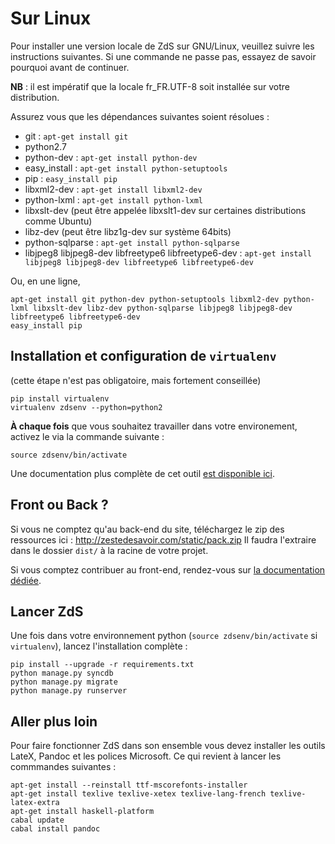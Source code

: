# Sur Linux

Pour installer une version locale de ZdS sur GNU/Linux, veuillez suivre les instructions suivantes.
Si une commande ne passe pas, essayez de savoir pourquoi avant de continuer.

**NB** : il est impératif que la locale fr_FR.UTF-8 soit installée sur votre distribution.

Assurez vous que les dépendances suivantes soient résolues :
- git : `apt-get install git`
- python2.7
- python-dev : `apt-get install python-dev`
- easy_install : `apt-get install python-setuptools`
- pip : `easy_install pip`
- libxml2-dev : `apt-get install libxml2-dev`
- python-lxml : `apt-get install python-lxml`
- libxslt-dev (peut être appelée libxslt1-dev sur certaines distributions comme Ubuntu)
- libz-dev (peut être libz1g-dev sur système 64bits)
- python-sqlparse : `apt-get install python-sqlparse`
- libjpeg8 libjpeg8-dev libfreetype6 libfreetype6-dev : `apt-get install libjpeg8 libjpeg8-dev libfreetype6 libfreetype6-dev`

Ou, en une ligne,

```console
apt-get install git python-dev python-setuptools libxml2-dev python-lxml libxslt-dev libz-dev python-sqlparse libjpeg8 libjpeg8-dev libfreetype6 libfreetype6-dev
easy_install pip
```

## Installation et configuration de `virtualenv`

(cette étape n'est pas obligatoire, mais fortement conseillée)

```console
pip install virtualenv
virtualenv zdsenv --python=python2
```

**À chaque fois** que vous souhaitez travailler dans votre environement, activez le via la commande suivante :

```console
source zdsenv/bin/activate
```

Une documentation plus complète de cet outil [est disponible ici](http://docs.python-guide.org/en/latest/dev/virtualenvs/).

## Front ou Back ?

Si vous ne comptez qu'au back-end du site, téléchargez le zip des ressources ici : http://zestedesavoir.com/static/pack.zip
Il faudra l'extraire dans le dossier `dist/` à la racine de votre projet.

Si vous comptez contribuer au front-end, rendez-vous sur [la documentation dédiée](gulp.md).


## Lancer ZdS

Une fois dans votre environnement python (`source zdsenv/bin/activate` si `virtualenv`), lancez l'installation complète :

```console
pip install --upgrade -r requirements.txt
python manage.py syncdb
python manage.py migrate
python manage.py runserver
```

## Aller plus loin

Pour faire fonctionner ZdS dans son ensemble vous devez installer les outils LateX, Pandoc et les polices Microsoft. Ce qui revient à lancer les commmandes suivantes :

```console
apt-get install --reinstall ttf-mscorefonts-installer
apt-get install texlive texlive-xetex texlive-lang-french texlive-latex-extra
apt-get install haskell-platform
cabal update
cabal install pandoc
```
